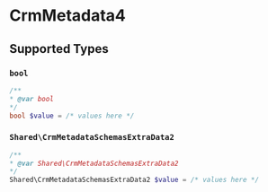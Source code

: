 # CrmMetadata4


## Supported Types

### `bool`

```php
/**
* @var bool
*/
bool $value = /* values here */
```

### `Shared\CrmMetadataSchemasExtraData2`

```php
/**
* @var Shared\CrmMetadataSchemasExtraData2
*/
Shared\CrmMetadataSchemasExtraData2 $value = /* values here */
```

